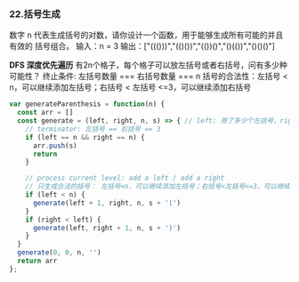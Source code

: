### 22.括号生成
数字 n 代表生成括号的对数，请你设计一个函数，用于能够生成所有可能的并且 有效的 括号组合。
输入：n = 3
输出：["((()))","(()())","(())()","()(())","()()()"]

**DFS 深度优先遍历**
有2n个格子，每个格子可以放左括号或者右括号，问有多少种可能性？
终止条件: 左括号数量 === 右括号数量 === n
括号的合法性：左括号 < n，可以继续添加左括号；右括号 < 左括号 <=3，可以继续添加右括号
```js
var generateParenthesis = function(n) {
  const arr = []
  const generate = (left, right, n, s) => { // left: 用了多少个左括号，right: 用了多少个右括号
    // terminator: 左括号 == 右括号 == 3
    if (left == n && right == n) {
      arr.push(s)
      return
    }

    // process current level: add a left / add a right
    // 只生成合法的括号： 左括号<n，可以继续添加左括号；右括号<左括号<=3，可以继续添加右括号
    if (left < n) {
      generate(left + 1, right, n, s + '(')
    }
    if (right < left) {
      generate(left, right + 1, n, s + ')')
    }
  }
  generate(0, 0, n, '')
  return arr
};
```